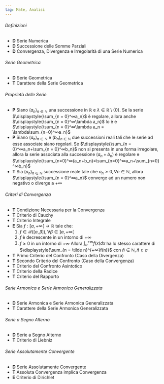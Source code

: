 ```yaml
---
tag: Mate, Analisi
---
```

###### Definizioni
- **D** Serie Numerica
- **D** Successione delle Somme Parziali 
- **D** Convergenza, Divergenza e Irregolarità di una Serie Numerica

###### Serie Geometrica
- **D** Serie Geometrica
- **T** Carattere della Serie Geometrica

###### Proprietà delle Serie
- **P** Siano $(a_n)_{n \in \mathbb N}$ una successione in $\mathbb R$  e $\lambda \in \mathbb R\setminus \{0\}$. Se la serie $\displaystyle{\sum_{n = 0}^∞a_n}$ è regolare, allora anche $\displaystyle{\sum_{n = 0}^∞\lambda a_n}$ lo è e $\displaystyle{\sum_{n = 0}^∞\lambda a_n = \lambda\sum_{n=0}^∞a_n}$
- **P** Siano $(a_n)_{n \in \mathbb N}$ e $(b_n)_{n \in \mathbb N}$ due successioni reali tali che le serie ad esse associate siano regolari. Se $\displaystyle{\sum_{n = 0}^∞a_n+\sum_{n = 0}^∞b_n}$ non si presenta in una forma irregolare, allora la serie associata alla successione $(a_n+b_n)$ è regolare e $\displaystyle{\sum_{n=0}^∞(a_n+b_n)=\sum_{n=0}^∞a_n+\sum_{n=0}^∞b_n}$
- **T** Sia $(a_n)_{n \in \mathbb N}$ successione reale tale che $a_n≥0, \forall n \in \mathbb N$, allora $\displaystyle{\sum_{n = 0}^∞a_n}$ converge ad un numero non negativo o diverge a $+∞$

###### Criteri di Convergenza
- **T** Condizione Necessaria per la Convergenza
- **T** Criterio di Cauchy
- **T** Criterio Integrale
- **E** Sia $f:[a,+∞[\rightarrow \mathbb R$ tale che:
	1. $f \in \mathscr R([a,\beta]), \forall \beta \in ]a,+∞[$
	2. $f$ è decrescente in un intorno di $+∞$
	3. $f≥0$ in un intorno di $+∞$
Allora $\displaystyle{\int_a^{+∞}f(x)dx}$ ha lo stesso carattere di $\displaystyle{\sum_{n = \tilde n}^{+∞}f(n)}$ con $\tilde n\in\mathbb N, \tilde n≥a$
- **T** Primo Criterio del Confronto (Caso della Divergenza)
- **T** Secondo Criterio del Confronto (Caso della Convergenza)
- **T** Criterio del Confronto Asintotico
- **T** Criterio della Radice
- **T** Criterio del Rapporto
###### Serie Armonica e Serie Armonica Generalizzata
- **D** Serie Armonica e Serie Armonica Generalizzata
- **T** Carattere della Serie Armonica Generalizzata

###### Serie a Segno Alterno
- **D** Serie a Segno Alterno
- **T** Criterio di Liebniz

###### Serie Assolutamente Convergente
- **D** Serie Assolutamente Convergente
- **T** Assoluta Convergenza implica Convergenza
- **E** Criterio di Dirichlet
